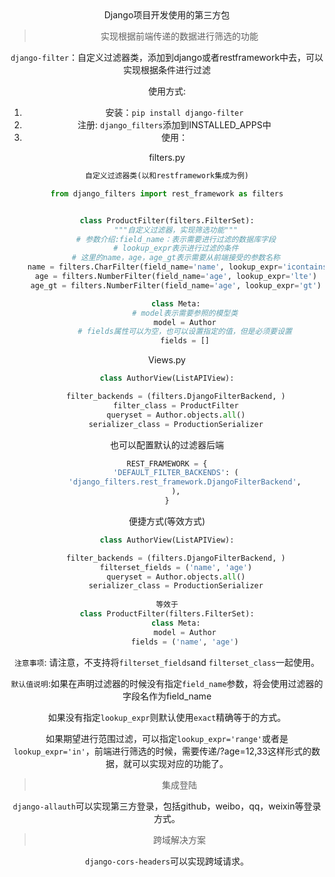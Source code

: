 <center> Django项目开发使用的第三方包

>实现根据前端传递的数据进行筛选的功能

`django-filter`：自定义过滤器类，添加到django或者restframework中去，可以实现根据条件进行过滤

使用方式:

1. 安装：`pip install django-filter`
2. 注册: `django_filters`添加到INSTALLED_APPS中
3. 使用：

filters.py

```python
自定义过滤器类(以和restframework集成为例)

from django_filters import rest_framework as filters


class ProductFilter(filters.FilterSet):
    """自定义过滤器，实现筛选功能"""
    # 参数介绍:field_name：表示需要进行过滤的数据库字段
    # lookup_expr表示进行过滤的条件
    # 这里的name，age，age_gt表示需要从前端接受的参数名称
    name = filters.CharFilter(field_name='name', lookup_expr='icontains')
    age = filters.NumberFilter(field_name='age', lookup_expr='lte')
    age_gt = filters.NumberFilter(field_name='age', lookup_expr='gt')

    class Meta:
        # model表示需要参照的模型类
        model = Author
        # fields属性可以为空，也可以设置指定的值，但是必须要设置
        fields = []
```

Views.py

```python
class AuthorView(ListAPIView):

    filter_backends = (filters.DjangoFilterBackend, )
    filter_class = ProductFilter
    queryset = Author.objects.all()
    serializer_class = ProductionSerializer
```

也可以配置默认的过滤器后端

```python
REST_FRAMEWORK = {
    'DEFAULT_FILTER_BACKENDS': (
        'django_filters.rest_framework.DjangoFilterBackend',
    ),
}
```

便捷方式(等效方式)

```python
class AuthorView(ListAPIView):

    filter_backends = (filters.DjangoFilterBackend, )
    filterset_fields = ('name', 'age')
    queryset = Author.objects.all()
    serializer_class = ProductionSerializer
    
等效于
class ProductFilter(filters.FilterSet):
    class Meta:
        model = Author
        fields = ('name', 'age')
```

`注意事项`: 请注意，不支持将`filterset_fields`and `filterset_class`一起使用。

`默认值说明`:如果在声明过滤器的时候没有指定`field_name`参数，将会使用过滤器的字段名作为field_name

如果没有指定`lookup_expr`则默认使用`exact`精确等于的方式。

如果期望进行范围过滤，可以指定`lookup_expr='range'`或者是`lookup_expr='in'`，前端进行筛选的时候，需要传递/?age=12,33这样形式的数据，就可以实现对应的功能了。

>集成登陆

`django-allauth`可以实现第三方登录，包括github，weibo，qq，weixin等登录方式。

>跨域解决方案

`django-cors-headers`可以实现跨域请求。